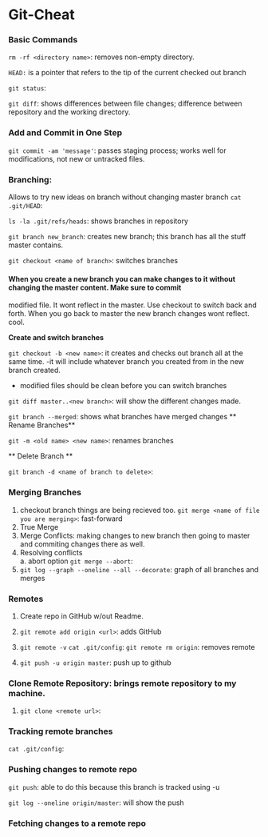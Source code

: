 # Git-Cheat
### Basic Commands
`rm -rf <directory name>`: removes non-empty directory.

`HEAD:` is a pointer that refers to the tip of the current checked out branch

`git status`:

`git diff`: shows differences between file changes; difference between repository and the working directory.


### Add and Commit in One Step
`git commit -am 'message'`: passes staging process; works well for modifications, not new or untracked files.


### Branching: 
Allows to try new ideas on branch without changing master branch
`cat .git/HEAD`: 

`ls -la .git/refs/heads`: shows branches in repository

`git branch new_branch`: creates new branch; this branch has all the stuff master contains.

`git checkout <name of branch>`: switches branches

  #### When you create a new branch you can make changes to it without changing the master content. Make sure to commit 
  modified file. It wont reflect in the master.
  Use checkout to switch back and forth. When you go back to master the new branch changes wont reflect. cool.

**Create and switch branches**

`git checkout -b <new name>`: it creates and checks out branch all at the same time.
  -it will include whatever branch you created from in the new branch created.
  - modified files should be clean before you can switch branches

`git diff master..<new branch>`: will show the different changes made.

`git branch --merged`: shows what branches have merged changes
** Rename Branches**

`git -m <old name> <new name>`: renames branches

** Delete Branch **

`git branch -d <name of branch to delete>`:

### Merging Branches

1. checkout branch things are being recieved too.
`git merge <name of file you are merging>`: fast-forward
2. True Merge
3. Merge Conflicts: making changes to new branch then going to master and commiting changes there as well.
4. Resolving conflicts  
  a. abort option `git merge --abort`:
5. `git log --graph --oneline --all --decorate`: graph of all branches and merges

### Remotes

1. Create repo in GitHub w/out Readme.

2. `git remote add origin <url>`: adds GitHub

3. `git remote -v`
   `cat .git/config`:
   `git remote rm origin`: removes remote
   
4. `git push -u origin master`: push up to github

### Clone Remote Repository: brings remote repository to my machine.
1. `git clone <remote url>`:

### Tracking remote branches

`cat .git/config`:

### Pushing changes to remote repo
`git push`: able to do this because this branch is tracked using -u

`git log --oneline origin/master`: will show the push

### Fetching changes to a remote repo













